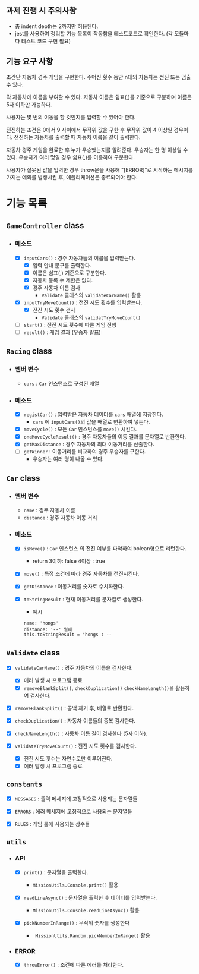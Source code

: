 ## 과제 진행 시 주의사항
- 총 indent depth는 2까지만 허용된다.
- jest를 사용하여 정리할 기능 목록이 작동함을 테스트코드로 확인한다. (각 모듈마다 테스트 코드 구현 필요)



## 기능 요구 사항
초간단 자동차 경주 게임을 구현한다.
주어진 횟수 동안 n대의 자동차는 전진 또는 멈출 수 있다.

각 자동차에 이름을 부여할 수 있다.
자동차 이름은 쉼표(,)를 기준으로 구분하며 이름은 5자 이하만 가능하다.

사용자는 몇 번의 이동을 할 것인지를 입력할 수 있어야 한다.

전진하는 조건은 0에서 9 사이에서 무작위 값을 구한 후 무작위 값이 4 이상일 경우이다.
전진하는 자동차를 출력할 때 자동차 이름을 같이 출력한다.

자동차 경주 게임을 완료한 후 누가 우승했는지를 알려준다. 우승자는 한 명 이상일 수 있다.
우승자가 여러 명일 경우 쉼표(,)를 이용하여 구분한다.

사용자가 잘못된 값을 입력한 경우 throw문을 사용해 "[ERROR]"로 시작하는 메시지를 가지는 예외를 발생시킨 후, 애플리케이션은 종료되어야 한다.


# 기능 목록

## `GameController` class 
- ### 메소드
    - [x] `inputCars()` : 경주 자동차들의 이름을 입력받는다.
        - [x] 입력 안내 문구를 출력한다.
        - [x] 이름은 쉼표(,) 기준으로 구분한다.
        - [x] 자동차 등록 수 제한은 없다.
        - [x] 경주 자동차 이름 검사
            - `Validate` 클래스의 `validateCarName()` 활용
    - [x] `inputTryMoveCount()` : 전진 시도 횟수를 입력받는다.
        - [x] 전진 시도 횟수 검사
            - `Validate` 클래스의 `validatTryMoveCount()`

    - [ ] `start()` : 전진 시도 횟수에 따른 게임 진행
    - [ ] `result()` : 게임 결과 (우승자 발표)

## `Racing` class
- ### 멤버 변수
    - `cars` : `Car` 인스턴스로 구성된 배열
- ###  메소드 
    - [x] `registCar()` : 입력받은 자동차 데이터를 `cars` 배열에 저장한다.
        - `cars` 에 `inputCars()`의 값을 배열로 변환하여 넣는다. 
    - [x] `moveCycle()` : 모든 `Car` 인스턴스를 `move()` 시킨다.
    - [x] `oneMoveCycleResult()` : 경주 자동차들의 이동 결과를 문자열로 반환한다.
    - [x] `getMaxDistance` : 경주 자동차의 최대 이동거리를 산출한다.
    - [ ] `getWinner` : 이동거리를 비교하여 경주 우승자를 구한다. 
        - 우승자는 여러 명이 나올 수 있다.

## `Car` class
- ### 멤버 변수
    - `name` : 경주 자동차 이름
    - `distance` : 경주 자동차 이동 거리
- ### 메소드
    - [x] `isMove()` : `Car` 인스턴스 의 전진 여부를 파악하여 bolean형으로 리턴한다.
        - return 3이하: false 4이상 : true
    - [x] `move()` : 특정 조건에 따라 경주 자동차를 전진시킨다.
    - [x] `getDistance` : 이동거리를 숫자로 수치화한다.
    - [x] `toStringResult` : 현재 이동거리를 문자열로 생성한다.
        - 예시
        ```
        name: 'hongs'
        distance: '--' 일때
        this.toStringResult = "hongs : --
        ```


## `Validate` class
- [x] `validateCarName()` : 경주 자동차의 이름을 검사한다.
    - [x] 에러 발생 시 프로그램 종료
    - [x] `removeBlankSplit()`, `checkDuplication()` `checkNameLength()`을 활용하여 검사한다. 
- [x] `removeBlankSplit()` : 공백 제거 후, 배열로 반환한다.
- [x] `checkDuplication()` : 자동차 이름들의 중복 검사한다.
- [x] `checkNameLength()` : 자동차 이름 길이 검사한다 (5자 이하).

- [x] `validateTryMoveCount()` : 전진 시도 횟수를 검사한다.
    - [x] 전진 시도 횟수는 자연수로만 이루어진다.
    - [x] 에러 발생 시 프로그램 종료
## `constants`
- [x]  `MESSAGES` : 출력 메세지에 고정적으로 사용되는 문자열들

- [x]  `ERRORS` : 에러 메세지에 고정적으로 사용되는 문자열들

- [x] `RULES` : 게임 룰에 사용되는 상수들

## `utils`
- ### API 
    - [x] `print()` : 문자열을 출력한다.
        - `MissionUtils.Console.print()` 활용

    - [x] `readLineAsync()` : 문자열을 출력한 후 데이터를 입력받는다.
        - `MissionUtils.Console.readLineAsync()` 활용

    - [x] `pickNumberInRange()` :  무작위 숫자를 생성한다
        - ` MissionUtils.Random.pickNumberInRange()` 활용

- ### ERROR
    - [x] `throwError()` : 조건에 따른 에러를 처리한다.






